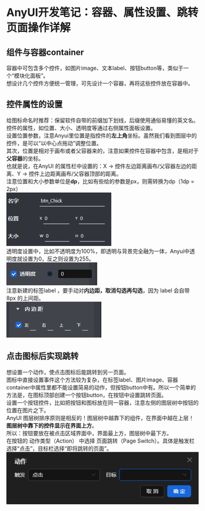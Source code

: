 # AnyUI开发笔记：容器、属性设置、跳转页面操作详解
## 组件与容器container
容器中可包含多个控件，如图片image、文本label、按钮button等，类似于一个“模块化面板”。  
想设计几个控件方便统一管理，可先设计一个容器，再将这些控件放在容器中。  
## 控件属性的设置
给图标命名时推荐：保留软件自带的前缀加下划线，后缀使用通俗易懂的英文名。  
控件的属性，如位置、大小、透明度等通过右侧属性面板设置。  
设置位置参数，注意Anyui里位置是指控件的**左上角**坐标。虽然我们看到图层中的控件，是可以“以中心点拖动”调整位置。  
其次，位置是相对于画布或者父容器来的，注意如果控件在容器中包含，是相对于**父容器**的坐标。  
也就是说，在AnyUI 的属性栏中设置的：X → 控件左边距离画布/父容器左边的距离、Y → 控件上边距离画布/父容器顶部的距离。  
注意位置和大小参数单位是**dp**，比如有些给的参数是px，则需转换为dp（1dp = 2px）  
![基本属性图示](https://github.com/bemyperfect/my-anyui-articles/blob/main/%E5%B1%8F%E5%B9%95%E6%88%AA%E5%9B%BE%202025-06-04%20113930.png?raw=true)  
透明度设置中，比如不透明度为100%，即透明与背景完全融为一体，Anyui中透明度就设置为0，反之则设置为255。  
![透明度图示](https://github.com/bemyperfect/my-anyui-articles/blob/main/%E5%B1%8F%E5%B9%95%E6%88%AA%E5%9B%BE%202025-06-04%20113727.png?raw=true)  
注意新建的标签label ，要手动对**内边距，取消勾选再勾选**，因为 label 会自带 8px 的上间距。  
![内边距图示](https://github.com/bemyperfect/my-anyui-articles/blob/main/%E5%B1%8F%E5%B9%95%E6%88%AA%E5%9B%BE%202025-06-04%20113413.png?raw=true)  
## 点击图标后实现跳转
想设置一个动作，使点击图标后能跳转到另一页面。  
图标中直接设置事件这个方法较为复杂，在标签label、图片image、容器container中属性里都不能设置简易的动作，但按钮button中有。所以一个简单的方法是，在图标顶部创建一个按钮button，在按钮中设置跳转页面。  
设置一个按钮控件，比如把按钮和图标放在同一容器，注意左侧的图层树中按钮的位置在图片之下。  
AnyUI 图层树排序原则是相反的！图层树中越靠下的组件，在界面中越在上层！**图层树中靠下的控件显示在界面上方**。  
所以：按钮要放在被点击区域界面中，界面最上方，图层树中最下方。  
在按钮的 动作类型（Action） 中选择 页面跳转（Page Switch）。具体是触发栏选择“点击”，目标栏选择“即将跳转的页面”。  
![动作图示](https://github.com/bemyperfect/my-anyui-articles/blob/main/%E5%B1%8F%E5%B9%95%E6%88%AA%E5%9B%BE%202025-06-04%20112456.png?raw=true)  

